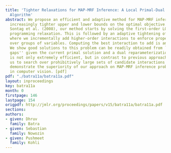 ```yaml
---
title: 'Tighter Relaxations for MAP-MRF Inference: A Local Primal-Dual Gap based Separation
  Algorithm'
abstract: We propose an efficient and adaptive method for MAP-MRF inference that provides
  increasingly tighter upper and lower bounds on the optimal objective. Similar to
  Sontag et al. (2008), our method starts by solving the first-order LOCAL(G) linear
  programming relaxation. This is followed by an adaptive tightening of the relaxation
  where we incrementally add higher-order interactions to enforce proper marginalization
  over groups of variables. Computing the best interaction to add is an NP-hard problem.
  We show good solutions to this problem can be readily obtained from ``local primal-dual
  gaps'' given the current primal solution and a dual reparameterization vector. This
  is not only extremely efficient, but in contrast to previous approaches, also allows
  us to search over prohibitively large sets of candidate interactions to add. We
  demonstrate the superiority of our approach on MAP-MRF inference problems encountered
  in computer vision. [pdf]
pdf: "./batra11a/batra11a.pdf"
layout: inproceedings
key: batra11a
month: 0
firstpage: 146
lastpage: 154
origpdf: http://jmlr.org/proceedings/papers/v15/batra11a/batra11a.pdf
sections: 
authors:
- given: Dhruv
  family: Batra
- given: Sebastian
  family: Nowozin
- given: Pushmeet
  family: Kohli
---
```

